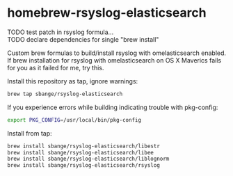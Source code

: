 homebrew-rsyslog-elasticsearch
===========================

TODO test patch in rsyslog formula...  
TODO declare dependencies for single "brew install"

Custom brew formulas to build/install rsyslog with omelasticsearch enabled. If brew installation for rsyslog with omelasticsearch on OS X Maverics fails for you as it failed for me, try this.

Install this repository as tap, ignore warnings:
```bash
brew tap sbange/rsyslog-elasticsearch
```

If you experience errors while building indicating trouble with pkg-config:
```bash
export PKG_CONFIG=/usr/local/bin/pkg-config
```

Install from tap:
```bash
brew install sbange/rsyslog-elasticsearch/libestr
brew install sbange/rsyslog-elasticsearch/libee
brew install sbange/rsyslog-elasticsearch/liblognorm
brew install sbange/rsyslog-elasticsearch/rsyslog
```

